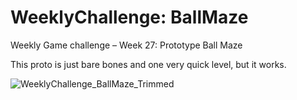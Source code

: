 # WeeklyChallenge: BallMaze
Weekly Game challenge – Week 27: Prototype Ball Maze

This proto is just bare bones and one very quick level, but it works.

![WeeklyChallenge_BallMaze_Trimmed](https://github.com/SMHeyne/WeeklyChallenge_BallMaze/assets/59124420/32e09029-7d55-4548-a191-2f3786c4e551)
